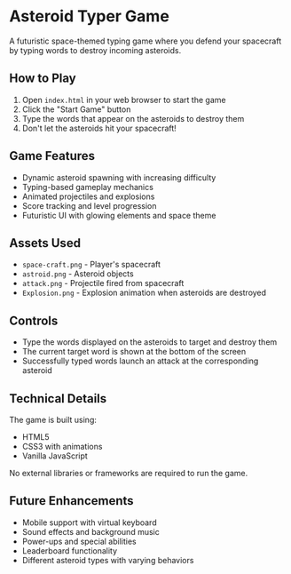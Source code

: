 # Asteroid Typer Game

A futuristic space-themed typing game where you defend your spacecraft by typing words to destroy incoming asteroids.

## How to Play

1. Open `index.html` in your web browser to start the game
2. Click the "Start Game" button
3. Type the words that appear on the asteroids to destroy them
4. Don't let the asteroids hit your spacecraft!

## Game Features

- Dynamic asteroid spawning with increasing difficulty
- Typing-based gameplay mechanics
- Animated projectiles and explosions
- Score tracking and level progression
- Futuristic UI with glowing elements and space theme

## Assets Used

- `space-craft.png` - Player's spacecraft
- `astroid.png` - Asteroid objects
- `attack.png` - Projectile fired from spacecraft
- `Explosion.png` - Explosion animation when asteroids are destroyed

## Controls

- Type the words displayed on the asteroids to target and destroy them
- The current target word is shown at the bottom of the screen
- Successfully typed words launch an attack at the corresponding asteroid

## Technical Details

The game is built using:
- HTML5
- CSS3 with animations
- Vanilla JavaScript

No external libraries or frameworks are required to run the game.

## Future Enhancements

- Mobile support with virtual keyboard
- Sound effects and background music
- Power-ups and special abilities
- Leaderboard functionality
- Different asteroid types with varying behaviors